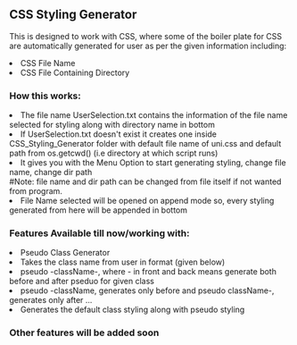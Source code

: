 <h2>CSS Styling Generator</h2>

This is designed to work with CSS, where some of the boiler plate for CSS are automatically generated for user as per the given information including:
    <li>CSS File Name</li>
    <li>CSS File Containing Directory</li>

<h3>How this works: </h3>
    <li>The file name UserSelection.txt contains the information of the file name selected for styling along with directory name in bottom</li>
    <li>If UserSelection.txt doesn't exist it creates one inside CSS_Styling_Generator folder with default file name of uni.css and default path from os.getcwd() (i.e directory at which script runs)</li>
    <li>It gives you with the Menu Option to start generating styling, change file name, change dir path</li>
        #Note: file name and dir path can be changed from file itself if not wanted from program.
    <li>File Name selected will be opened on append mode so, every styling generated from here will be appended in bottom</li>

<h3>Features Available till now/working with: </h3>
    <li>
        Pseudo Class Generator
            <li>Takes the class name from user in format (given below)</li>
            <li>pseudo -className-, where - in front and back means generate both before and after pseduo for given class</li>
            <li>pseudo -className, generates only before and pseudo className-, generates only after ... </li>
            <li>Generates the default class styling along with pseudo styling</li>
    </li>

<h3>Other features will be added soon</h3>